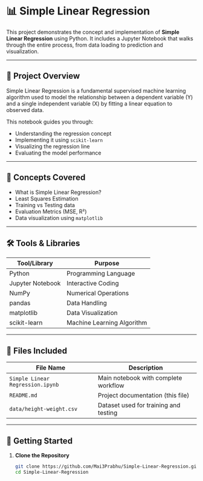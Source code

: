 # 📊 Simple Linear Regression

This project demonstrates the concept and implementation of **Simple Linear Regression** using Python. It includes a Jupyter Notebook that walks through the entire process, from data loading to prediction and visualization.

---

## 📌 Project Overview

Simple Linear Regression is a fundamental supervised machine learning algorithm used to model the relationship between a dependent variable (Y) and a single independent variable (X) by fitting a linear equation to observed data.

This notebook guides you through:
- Understanding the regression concept
- Implementing it using `scikit-learn`
- Visualizing the regression line
- Evaluating the model performance

---

## 🧠 Concepts Covered

- What is Simple Linear Regression?
- Least Squares Estimation
- Training vs Testing data
- Evaluation Metrics (MSE, R²)
- Data visualization using `matplotlib`

---

## 🛠️ Tools & Libraries

| Tool/Library     | Purpose                      |
|------------------|------------------------------|
| Python           | Programming Language         |
| Jupyter Notebook | Interactive Coding           |
| NumPy            | Numerical Operations         |
| pandas           | Data Handling                |
| matplotlib       | Data Visualization           |
| scikit-learn     | Machine Learning Algorithm   |

---

## 📁 Files Included

| File Name                        | Description                          |
|---------------------------------|------------------------------------|
| `Simple Linear Regression.ipynb` | Main notebook with complete workflow |
| `README.md`                     | Project documentation (this file)  |
| `data/height-weight.csv`        | Dataset used for training and testing |

---

## 🚀 Getting Started

1. **Clone the Repository**
   ```bash
   git clone https://github.com/Mai3Prabhu/Simple-Linear-Regression.git
   cd Simple-Linear-Regression

